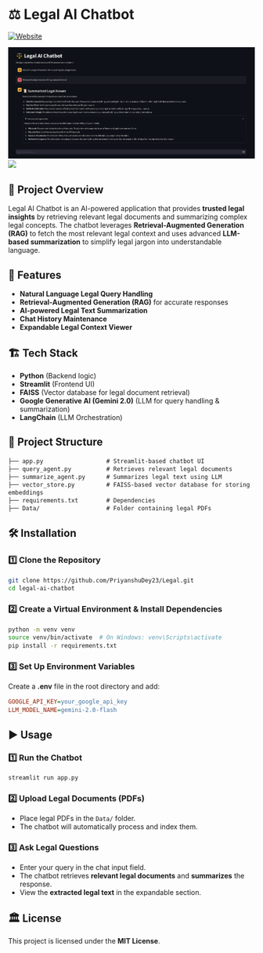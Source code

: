 # ⚖️ Legal AI Chatbot

[![Website](https://img.shields.io/badge/Website-Click%20Here-blue)](https://legal-ap.streamlit.app/)

![](1.png)
![](2.png)

## 📌 Project Overview
Legal AI Chatbot is an AI-powered application that provides **trusted legal insights** by retrieving relevant legal documents and summarizing complex legal concepts. The chatbot leverages **Retrieval-Augmented Generation (RAG)** to fetch the most relevant legal context and uses advanced **LLM-based summarization** to simplify legal jargon into understandable language.

## 🚀 Features
- **Natural Language Legal Query Handling**
- **Retrieval-Augmented Generation (RAG)** for accurate responses
- **AI-powered Legal Text Summarization**
- **Chat History Maintenance**
- **Expandable Legal Context Viewer**

## 🏗️ Tech Stack
- **Python** (Backend logic)
- **Streamlit** (Frontend UI)
- **FAISS** (Vector database for legal document retrieval)
- **Google Generative AI (Gemini 2.0)** (LLM for query handling & summarization)
- **LangChain** (LLM Orchestration)


## 📂 Project Structure
```
├── app.py                  # Streamlit-based chatbot UI
├── query_agent.py          # Retrieves relevant legal documents
├── summarize_agent.py      # Summarizes legal text using LLM
├── vector_store.py         # FAISS-based vector database for storing embeddings
├── requirements.txt        # Dependencies
├── Data/                   # Folder containing legal PDFs

```

## 🛠️ Installation
### 1️⃣ Clone the Repository
```sh
git clone https://github.com/PriyanshuDey23/Legal.git
cd legal-ai-chatbot
```
### 2️⃣ Create a Virtual Environment & Install Dependencies
```sh
python -m venv venv
source venv/bin/activate  # On Windows: venv\Scripts\activate
pip install -r requirements.txt
```
### 3️⃣ Set Up Environment Variables
Create a **.env** file in the root directory and add:
```ini
GOOGLE_API_KEY=your_google_api_key
LLM_MODEL_NAME=gemini-2.0-flash
```

## ▶️ Usage
### 1️⃣ Run the Chatbot
```sh
streamlit run app.py
```
### 2️⃣ Upload Legal Documents (PDFs)
- Place legal PDFs in the `Data/` folder.
- The chatbot will automatically process and index them.

### 3️⃣ Ask Legal Questions
- Enter your query in the chat input field.
- The chatbot retrieves **relevant legal documents** and **summarizes** the response.
- View the **extracted legal text** in the expandable section.



## 🏛️ License
This project is licensed under the **MIT License**.


